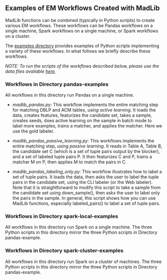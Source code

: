 ## Examples of EM Workflows Created with MadLib

MadLib functions can be combined (typically in Python scripts) to create various EM workflows. These workflows can be Pandas workflows on a single machine, Spark workflows on a single machine, or Spark workflows on a cluster. 

The [examples directory](https://github.com/MadMatcher/MadLib/tree/main/examples) provides examples of Python scripts implementing a variety of these workflows. In what follows we briefly describe these workflows. 

*NOTE: To run the scripts of the workflows described below, please use the data files available [here](https://github.com/MadMatcher/MadLib/tree/main/examples/data/dblp_acm).*

### Workflows in Directory pandas-examples
All workflows in this directory run Pandas on a single machine. 

* *madlib_pandas.py:* This workflow implements the entire matching step for matching DBLP and ACM tables, *using active learning*. It loads the data, creates features, featurizes the candidate set, takes a sample, creates seeds, does active learning on the sample in batch mode to label more examples, trains a matcher, and applies the matcher. Here we use the gold labeler.
  
* *madlib_pandas_passive_learning.py:* This workflows implements the entire matching step, *using passive learning*. It reads in Table A, Table B, the candidate set C (which is a set of tuple pairs output by the blocker), and a set of labeled tuple pairs P. It then featurizes C and P, trains a matcher M on P, then applies M to match the pairs in C. 
  
* *madlib_pandas_labeling_only.py:* This workflow illustrates how to label a set of tuple pairs. It loads the data, then asks the user to label the tuple pairs in the candidate set, using the CLI labeler (or the Web labeler). Note that it is straightforward to modify this script to take a sample from the candidate set using down_sample(), then asks the user to label only the pairs in the sample. In general, this script shows how you can use MadLib functions, especially labeled_pairs() to label a set of tuple pairs.

### Workflows in Directory spark-local-examples
All workflows in this directory run Spark on a single machine. The three Python scripts in this directory mirror the three Python scripts in Directory pandas-example. 

### Workflows in Directory spark-cluster-examples
All workflows in this directory run Spark on a cluster of machines. The three Python scripts in this directory mirror the three Python scripts in Directory pandas-example. 

